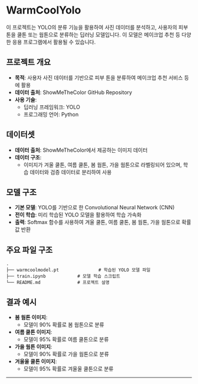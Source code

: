 # WarmCoolYolo

이 프로젝트는 YOLO의 분류 기능을 활용하여 사진 데이터를 분석하고, 사용자의 피부 톤을 쿨톤 또는 웜톤으로 분류하는 딥러닝 모델입니다. 이 모델은 메이크업 추천 등 다양한 응용 프로그램에서 활용될 수 있습니다.

## 프로젝트 개요

- **목적**: 사용자 사진 데이터를 기반으로 피부 톤을 분류하여 메이크업 추천 서비스 등에 활용
- **데이터 출처**: ShowMeTheColor GitHub Repository
- **사용 기술**:
  - 딥러닝 프레임워크: YOLO
  - 프로그래밍 언어: Python

## 데이터셋

- **데이터 출처**: ShowMeTheColor에서 제공하는 이미지 데이터
- **데이터 구조**:
  - 이미지가 겨울 쿨톤, 여름 쿨톤, 봄 웜톤, 가을 웜톤으로 라벨링되어 있으며, 학습 데이터와 검증 데이터로 분리하여 사용

## 모델 구조

- **기본 모델**: YOLO를 기반으로 한 Convolutional Neural Network (CNN)
- **전이 학습**: 미리 학습된 YOLO 모델을 활용하여 학습 가속화
- **출력**: Softmax 함수를 사용하여 겨울 쿨톤, 여름 쿨톤, 봄 웜톤, 가을 웜톤으로 확률값 반환

## 주요 파일 구조

```
.
├── warmcoolmodel.pt               # 학습된 YOLO 모델 파일
├── train.ipynb            # 모델 학습 스크립트
└── README.md              # 프로젝트 설명
```

## 결과 예시

- **봄 웜톤 이미지**:
  - 모델이 90% 확률로 봄 웜톤으로 분류
- **여름 쿨톤 이미지**:
  - 모델이 95% 확률로 여름 쿨톤으로 분류
- **가을 웜톤 이미지**:
  - 모델이 90% 확률로 가을 웜톤으로 분류
- **겨울울 쿨톤 이미지**:
  - 모델이 95% 확률로 겨울울 쿨톤으로 분류

---